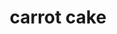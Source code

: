 ---
servings:
notes:
directions: |-
  * Mix sugar and oil
  * Add beaten eggs, mix well
  * In a large bowl combine dry ingredients
  * Add to sugar mixture, beat until combined
  * Stir in pineapple, raisins and nuts
  * Pour into a greased 13x9-in baking pan
  * Bake at 350° for 50-60 minutes or until a toothpick inserted in the center comes out clean
  * Cool on a wire rack
  * Meanwhile, beat cream cheese and butter in a small bowl until fluffy
  * Add the sugar and vanilla; beat until smooth
  * Once cake is cool, frost cake
  * Sprinkle with additional nuts and store in the refrigerator
ingredients: |-
  * 2 cups sugar
  * 1-1/2 cups canola oil
  * 4 large eggs (beaten room temperature)
  * 2 cups all-purpose flour
  * 2 teaspoon baking soda
  * 2 teaspoons ground cinnamon
  * 2 teaspoons baking powder
  * 1 teaspoon salt
  * 3 cups finely grated carrots
  * 1 cup raisins
  * 1 cup well-drained crushed pineapple
  * 1 cup chopped nuts

  Cream cheese frosting:
  * 8 ounces cream cheese (softened)
  * 8 tablespoons butter (softened)
  * 2 cups powdered sugar
  * 2 tbsp milk
  * 1 teaspoon vanilla extract
  * additional chopped nuts
rating: 5
ease: easy
category: dessert
subcategory: cake
href:
totalTime:
cookTime:
prepTime:
title: carrot cake
path: /carrot-cake
---